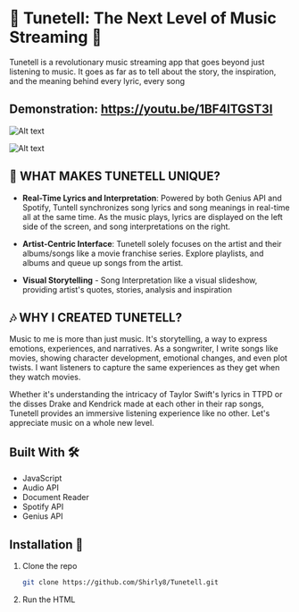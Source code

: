 # 🎵 Tunetell: The Next Level of Music Streaming 🎵
Tunetell is a revolutionary music streaming app that goes beyond just listening to music. It goes as far as to tell about the story, the inspiration, and the meaning behind every lyric, every song

## Demonstration: https://youtu.be/1BF4lTGST3I
![Alt text](https://github.com/Shirly8/TuneTeller/blob/43a2d910aa4e9463140b98f1826f26e886bd7b59/main.png)

![Alt text](https://github.com/Shirly8/TuneTeller/blob/43a2d910aa4e9463140b98f1826f26e886bd7b59/popup.png)



## 🌟 WHAT MAKES TUNETELL UNIQUE? 
- **Real-Time Lyrics and Interpretation**: Powered by both Genius API and Spotify, Tuntell synchronizes song lyrics and song meanings in real-time all at the same time. As the music plays, lyrics are displayed on the left side of the screen, and song interpretations on the right. 
- **Artist-Centric Interface**: Tunetell solely focuses on the artist and their albums/songs like a movie franchise series. Explore playlists, and albums and queue up songs from the artist.

- **Visual Storytelling** - Song Interpretation like a visual slideshow, providing artist's quotes, stories, analysis and inspiration


## 🎶 WHY I CREATED TUNETELL?
Music to me is more than just music. It's storytelling, a way to express emotions, experiences, and narratives. As a songwriter, I write songs like movies, showing character development, emotional changes, and even plot twists. I want listeners to capture the same experiences as they get when they watch movies.

Whether it's understanding the intricacy of Taylor Swift's lyrics in TTPD or the disses Drake and Kendrick made at each other in their rap songs, Tunetell provides an immersive listening experience like no other. Let's appreciate music on a whole new level. 


## Built With 🛠️
- JavaScript
- Audio API
- Document Reader
- Spotify API
- Genius API


## Installation 🚀
1. Clone the repo
   ```sh
   git clone https://github.com/Shirly8/Tunetell.git
2. Run the HTML
